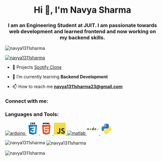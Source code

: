 <h1 align="center">Hi 👋, I'm Navya Sharma</h1>
<h3 align="center">I am an Engineering Student at JUIT. I am passionate towards web development and learned frontend and now working on my backend skills.</h3>

<p align="left"> <img src="https://komarev.com/ghpvc/?username=navya1311sharma&label=Profile%20views&color=0e75b6&style=flat" alt="navya1311sharma" /> </p>

<p align="left"> <a href="https://github.com/ryo-ma/github-profile-trophy"><img src="https://github-profile-trophy.vercel.app/?username=navya1311sharma" alt="navya1311sharma" /></a> </p>

- 🔭 Projects [Spotify Clone](https://navya1311sharma.github.io/Spotify-Clone/)

- 🌱 I’m currently learning **Backend Development**

- 📫 How to reach me **navya1311sharma23@gmail.com**

<h3 align="left">Connect with me:</h3>
<p align="left">
</p>

<h3 align="left">Languages and Tools:</h3>
<p align="left"> <a href="https://www.arduino.cc/" target="_blank" rel="noreferrer"> <img src="https://cdn.worldvectorlogo.com/logos/arduino-1.svg" alt="arduino" width="40" height="40"/> </a> <a href="https://www.w3schools.com/css/" target="_blank" rel="noreferrer"> <img src="https://raw.githubusercontent.com/devicons/devicon/master/icons/css3/css3-original-wordmark.svg" alt="css3" width="40" height="40"/> </a> <a href="https://www.w3.org/html/" target="_blank" rel="noreferrer"> <img src="https://raw.githubusercontent.com/devicons/devicon/master/icons/html5/html5-original-wordmark.svg" alt="html5" width="40" height="40"/> </a> <a href="https://developer.mozilla.org/en-US/docs/Web/JavaScript" target="_blank" rel="noreferrer"> <img src="https://raw.githubusercontent.com/devicons/devicon/master/icons/javascript/javascript-original.svg" alt="javascript" width="40" height="40"/> </a> <a href="https://www.mathworks.com/" target="_blank" rel="noreferrer"> <img src="https://upload.wikimedia.org/wikipedia/commons/2/21/Matlab_Logo.png" alt="matlab" width="40" height="40"/> </a> <a href="https://nodejs.org" target="_blank" rel="noreferrer"> <img src="https://raw.githubusercontent.com/devicons/devicon/master/icons/nodejs/nodejs-original-wordmark.svg" alt="nodejs" width="40" height="40"/> </a> <a href="https://www.python.org" target="_blank" rel="noreferrer"> <img src="https://raw.githubusercontent.com/devicons/devicon/master/icons/python/python-original.svg" alt="python" width="40" height="40"/> </a> </p>

<p><img align="left" src="https://github-readme-stats.vercel.app/api/top-langs?username=navya1311sharma&show_icons=true&locale=en&layout=compact" alt="navya1311sharma" /></p>

<p>&nbsp;<img align="center" src="https://github-readme-stats.vercel.app/api?username=navya1311sharma&show_icons=true&locale=en" alt="navya1311sharma" /></p>

<p><img align="center" src="https://github-readme-streak-stats.herokuapp.com/?user=navya1311sharma&" alt="navya1311sharma" /></p>
